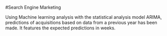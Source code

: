 #Search Engine Marketing

Using Machine learning analysis with the statistical analysis model ARIMA, predictions of acquisitions based on data from a previous year has been made.
It features the expected predictions in weeks.
